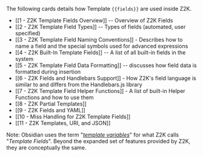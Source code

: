 The following cards details how Template `{{fields}}` are used inside Z2K. 

- [[1 - Z2K Template Fields Overview]] -- Overview of Z2K Fields
- [[2 - Z2K Template Field Types]] -- Types of fields (automated, user specified)
- [[3 - Z2K Template Field Naming Conventions]] - Describes how to name a field and the special symbols used for advanced expressions
- [[4 - Z2K Built-In Template Fields]] -- A list of all built-in fields in the system
- [[5 - Z2K Template Field Data Formatting]] -- discusses how field data is formatted during insertion
- [[6 - Z2K Fields and Handlebars Support]] - How Z2K's field language is similar to and differs from the Handlebars.js library
- [[7 - Z2K Template Field Helper Functions]] - A list of built-in Helper Functions and how to use them
- [[8 - Z2K Partial Templates]]
- [[9 - Z2K Fields and YAML]]
- [[10 - Miss Handling for Z2K Template Fields]]
- [[11 - Z2K Templates, URI, and JSON]]

Note: Obsidian uses the term "*[template variables](https://help.obsidian.md/Plugins/Templates)*" for what Z2K calls "*Template Fields*". Beyond the expanded set of features provided by Z2K, they are conceptually the same.